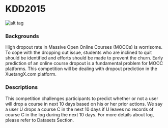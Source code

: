 # KDD2015
![alt tag](http://dtcomp.g-i.asia/files/upload/cms/1/fe57d2863bd42bea9a8f31243fac8f0f.png)
<br>
### Backgrounds
High dropout rate in Massive Open Online Courses (MOOCs) is worrisome. To cope with the dropping out issue, students who are inclined to quit should be identified and efforts should be made to prevent the churn. Early prediction of an online course dropout is a fundamental problem for MOOC platforms. This competition will be dealing with dropout prediction in the XuetangX.com platform.
<br>

### Descriptions
This competition challenges participants to predict whether or not a user will drop a course in next 10 days based on his or her prior actions. We say a user U drops a course C  in the next 10 days if U  leaves no records of course C  in the log during the next 10 days. For more details about log, please refer to Datasets Section.

